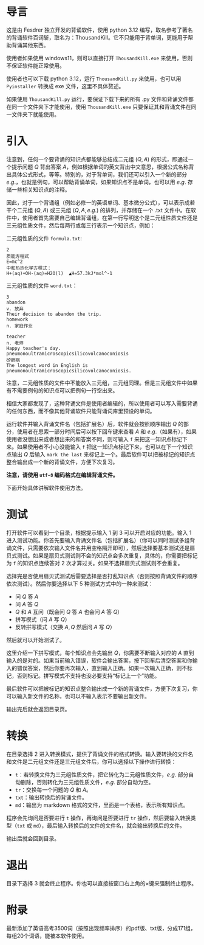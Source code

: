 # 导言

这是由 Fesdrer 独立开发的背诵软件，使用 python 3.12 编写，取名参考了著名的背诵软件百词斩，取名为：ThousandKill。它不只能用于背单词，更能用于帮助背诵其他东西。

使用者如果使用 windows11，则可以直接打开 `ThousandKill.exe` 来使用，否则不保证软件能正常使用。

使用者也可以下载 python 3.12，运行 `ThousandKill.py` 来使用，也可以用 `Pyinstaller` 转换成 exe 文件，这里不具体赘述。

如果使用 `ThousandKill.py` 运行，要保证下载下来的所有 .py 文件和背诵文件都在同一个文件夹下才能使用，使用 `ThousandKill.exe` 只要保证其和背诵文件在同一文件夹下就能使用。

# 引入

注意到，任何一个要背诵的知识点都能够总结成二元组 $(Q,A)$ 的形式，即通过一个提示问题 $Q$ 背出答案 $A$，例如根据单词的英文背出中文意思，根据公式名称背出具体公式形式，等等。特别的，对于背单词，我们还可以引入一个新的部分 $e.g.$，也就是例句，可以帮助背诵单词，如果知识点不是单词，也可以用 $e.g.$ 存储一些相关知识点的注释。

因此，对于一个背诵组（例如必修一的英语单词、基本微分公式），可以表示成若干个二元组 $(Q,A)$ 或三元组 $(Q,A,e.g.)$ 的排列，并存储在一个 .txt 文件中。在软件中，使用者首先需要自己编辑背诵组，在第一行写明这个是二元组性质文件还是三元组性质文件，然后每两行或每三行表示一个知识点，例如：

二元组性质的文件 `formula.txt`:

```
2
质能方程式
E=mc^2
中和热热化学方程式：
H+(aq)+OH-(aq)=H2O(l)  ▲H=57.3kJ*mol^-1
```

三元组性质的文件 `word.txt`：

```
3
abandon
v. 放弃
Their decision to abandon the trip.
homework
n. 家庭作业

teacher
n. 老师
Happy teacher's day.
pneumonoultramicroscopicsilicovolcanoconiosis
矽肺病
The longest word in English is pneumonoultramicroscopicsilicovolcanoconiosis.
```

注意，二元组性质的文件中不能放入三元组，三元组同理。但是三元组文件中如果有不需要例句的知识点可以把例句一行空出来。

相信大家都发现了，这种背诵文件是使用者编辑的，所以使用者可以写入需要背诵的任何东西，而不像其他背诵软件只能背诵词库里预设的单词。

运行软件并输入背诵文件名（包括扩展名）后，软件就会按照顺序输出 $Q$ 的部分，使用者在思索一部分时间后可以按下回车键来查看 $A$ 和 $e.g.$（如果有），如果使用者没想出来或者想出来的和答案不同，则可输入 `f` 来把这一知识点标记下来。如果使用者不小心没能输入 `f` 把这一知识点标记下来，也可以在下一个知识点输出 $Q$ 后输入 `mark the last` 来标记上一个。最后软件可以把被标记的知识点整合输出成一个新的背诵文件，方便下次复习。

**注意，请使用 `utf-8` 编码格式在编辑背诵文件。**

下面开始具体讲解软件使用方法。

# 测试

打开软件可以看到一个目录，根据提示输入 $1$ 到 $3$ 可以开启对应的功能。输入 $1$ 进入测试功能。你首先要输入背诵文件名（包括扩展名）（你可以同时测试多组背诵文件，只需要依次输入文件名并用空格隔开即可），然后选择要基本测试还是扇贝式测试。如果是扇贝式测试则不会的知识点会多次重复，具体的，你需要把标记为 `f` 的知识点连续答对 $2$ 次才算过关。如果不选择扇贝式测试则不会重复。

选择完是否使用扇贝式测试后需要选择是否打乱知识点（否则按照背诵文件的顺序依次测试）。然后你要选择以下 $5$ 种测试方式中的一种来测试：

- 问 $Q$ 答 $A$
- 问 $A$ 答 $Q$
- $Q$ 和 $A$ 互问（既会问 $Q$ 答 $A$ 也会问 $A$ 答 $Q$）
- 拼写模式（问 $A$ 写 $Q$）
- 反转拼写模式（交换 $A,Q$ 然后问 $A$ 写 $Q$）

然后就可以开始测试了。

这里介绍一下拼写模式，每个知识点会先输出 $Q$，你需要不断输入对应的 $A$ 直到输入的是对的。如果当前输入错误，软件会输出答案，按下回车后清空答案和你输入的错误答案，然后你要再次输入，直到输入正确。如果一次输入正确，则不标记，否则标记。拼写模式不支持也没必要支持“标记上一个”功能。

最后软件可以把被标记的知识点整合输出成一个新的背诵文件，方便下次复习，你可以输入新文件的名称，也可以不输入表示不要输出新文件。

输出完后就会返回目录页。

# 转换

在目录选择 $2$ 进入转换模式，提供了背诵文件的格式转换。输入要转换的文件名和文件是二元组文件还是三元组文件后，你可以选择以下操作进行转换：

- `t`：若转换文件为三元组性质文件，把它转化为二元组性质文件，$e.g.$ 部分自动删除，否则转化为三元组性质文件，$e.g.$ 部分自动为空。
- `tr`：交换每一个问题的 $Q$ 和 $A$。
- `txt`：输出转换后的背诵文件。
- `md`：输出为 markdown 格式的文件，里面是一个表格，表示所有知识点。

程序会先询问是否要进行 `t` 操作，再询问是否要进行 `tr` 操作，然后要输入转换类型（`txt` 或 `md`），最后输入转换后的文件的文件名，就会输出转换后的文件。

输出后就会回到目录。

# 退出

目录下选择 $3$ 就会终止程序。你也可以直接按窗口右上角的×键来强制终止程序。

# 附录

最新添加了英语高考3500词（按照出现频率排序）的pdf版、txt版，分成171组，每组20个词语，能被本软件使用。
